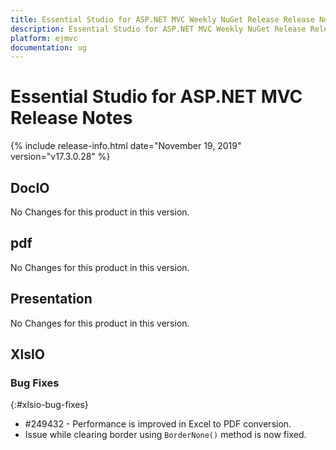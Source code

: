 ```yaml
---
title: Essential Studio for ASP.NET MVC Weekly NuGet Release Release Notes  
description: Essential Studio for ASP.NET MVC Weekly NuGet Release Release Notes  
platform: ejmvc
documentation: ug
---
```


# Essential Studio for ASP.NET MVC  Release Notes  

{% include release-info.html date="November 19, 2019"  version="v17.3.0.28" %} 






## DocIO

No Changes for this product in this version.

[//]: # "Delete the contents of this file while new content is added."

## pdf

No Changes for this product in this version.

[//]: # "Delete the contents of this file while new content is added."

## Presentation

No Changes for this product in this version.

[//]: # "Delete the contents of this file while new content is added."

## XlsIO

### Bug Fixes
{:#xlsio-bug-fixes}

* \#249432 - Performance is improved in Excel to PDF conversion.
* Issue while clearing border using `BorderNone()` method is now fixed.

